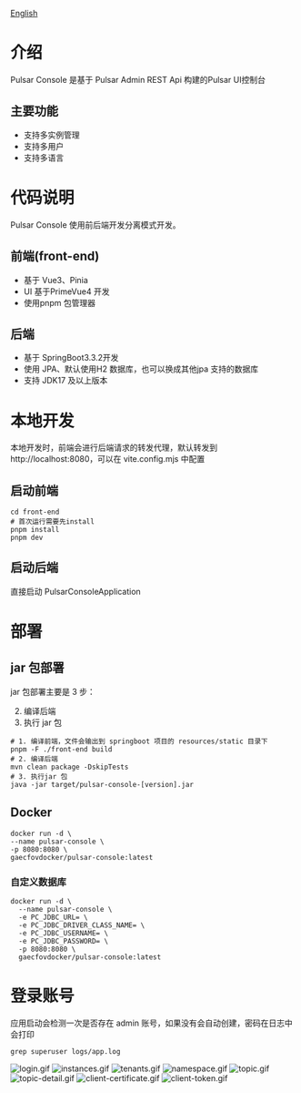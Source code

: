 [English](README_en.md)

# 介绍
Pulsar Console 是基于 Pulsar Admin REST Api 构建的Pulsar UI控制台

## 主要功能
* 支持多实例管理
* 支持多用户
* 支持多语言

# 代码说明
Pulsar Console 使用前后端开发分离模式开发。

## 前端(front-end)
* 基于 Vue3、Pinia
* UI 基于PrimeVue4 开发
* 使用pnpm 包管理器

## 后端
* 基于 SpringBoot3.3.2开发
* 使用 JPA、默认使用H2 数据库，也可以换成其他jpa 支持的数据库
* 支持 JDK17 及以上版本

# 本地开发
本地开发时，前端会进行后端请求的转发代理，默认转发到 http://localhost:8080，可以在 vite.config.mjs 中配置
## 启动前端
```
cd front-end
# 首次运行需要先install
pnpm install
pnpm dev
```
## 启动后端
直接启动 PulsarConsoleApplication

# 部署
## jar 包部署
jar 包部署主要是 3 步：

2. 编译后端
3. 执行 jar 包

```shell
# 1. 编译前端，文件会输出到 springboot 项目的 resources/static 目录下
pnpm -F ./front-end build
# 2. 编译后端
mvn clean package -DskipTests
# 3. 执行jar 包
java -jar target/pulsar-console-[version].jar
```

## Docker
```
docker run -d \
--name pulsar-console \
-p 8080:8080 \
gaecfovdocker/pulsar-console:latest
```

### 自定义数据库
```shell
docker run -d \
  --name pulsar-console \
  -e PC_JDBC_URL= \
  -e PC_JDBC_DRIVER_CLASS_NAME= \
  -e PC_JDBC_USERNAME= \
  -e PC_JDBC_PASSWORD= \
  -p 8080:8080 \
  gaecfovdocker/pulsar-console:latest
```

# 登录账号
应用启动会检测一次是否存在 admin 账号，如果没有会自动创建，密码在日志中会打印
```
grep superuser logs/app.log
```
![login.gif](docs/images/login.gif)
![instances.gif](docs/images/instances.gif)
![tenants.gif](docs/images/tenants.gif)
![namespace.gif](docs/images/namespace.gif)
![topic.gif](docs/images/topic.gif)
![topic-detail.gif](docs/images/topic-detail.gif)
![client-certificate.gif](docs/images/client-certificate.gif)
![client-token.gif](docs/images/client-token.gif)


